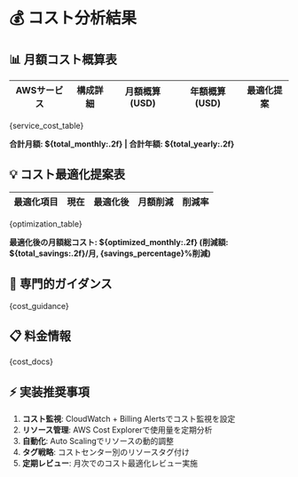 # 💰 **コスト分析結果**

## 📊 月額コスト概算表

| AWSサービス | 構成詳細 | 月額概算(USD) | 年額概算(USD) | 最適化提案 |
|------------|----------|---------------|---------------|------------|
{service_cost_table}

**合計月額: ${total_monthly:.2f} | 合計年額: ${total_yearly:.2f}**

## 💡 コスト最適化提案表

| 最適化項目 | 現在 | 最適化後 | 月額削減 | 削減率 |
|------------|------|----------|----------|--------|
{optimization_table}

**最適化後の月額総コスト: ${optimized_monthly:.2f} (削減額: ${total_savings:.2f}/月, {savings_percentage}%削減)**

## 🎯 専門的ガイダンス

{cost_guidance}

## 📋 料金情報

{cost_docs}

## ⚡ 実装推奨事項

1. **コスト監視**: CloudWatch + Billing Alertsでコスト監視を設定
2. **リソース管理**: AWS Cost Explorerで使用量を定期分析
3. **自動化**: Auto Scalingでリソースの動的調整
4. **タグ戦略**: コストセンター別のリソースタグ付け
5. **定期レビュー**: 月次でのコスト最適化レビュー実施